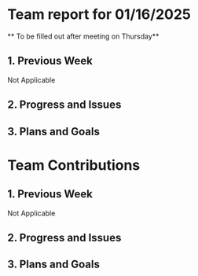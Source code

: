 # Team report for 01/16/2025
** To be filled out after meeting on Thursday**

## 1. Previous Week
Not Applicable

## 2. Progress and Issues


## 3. Plans and Goals


# Team Contributions

## 1. Previous Week
Not Applicable

## 2. Progress and Issues


## 3. Plans and Goals
